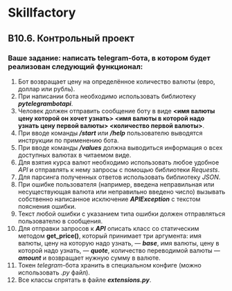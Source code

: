 # Skillfactory
## B10.6. Контрольный проект

### Ваше задание: написать telegram-бота, в котором будет реализован следующий функционал:

1. Бот возвращает цену на определённое количество валюты (евро, доллар или рубль).
2. При написании бота необходимо использовать библиотеку **_pytelegrambotapi_**.
3. Человек должен отправить сообщение боту в виде **<имя валюты цену которой он хочет узнать> <имя валюты в которой надо узнать цену первой валюты> <количество первой валюты>**.
4. При вводе команды **_/start_** или **_/help_** пользователю выводятся инструкции по применению бота.
5. При вводе команды **_/values_** должна выводиться информация о всех доступных валютах в читаемом виде.
6. Для взятия курса валют необходимо использовать любое удобное _API_ и отправлять к нему запросы с помощью библиотеки _Requests_.
7. Для парсинга полученных ответов использовать библиотеку _JSON_.
8. При ошибке пользователя (например, введена неправильная или несуществующая валюта или неправильно введено число) вызывать собственно написанное исключение **_APIException_** с текстом пояснения ошибки.
9. Текст любой ошибки с указанием типа ошибки должен отправляться пользователю в сообщения.
10. Для отправки запросов к **_API_** описать класс со статическим методом **get_price()**, который принимает три аргумента: имя валюты, цену на которую надо узнать, — **_base_**, имя валюты, цену в которой надо узнать, — **_quote_**, количество переводимой валюты — **_amount_** и возвращает нужную сумму в валюте.
11. Токен _telegram_-бота хранить в специальном конфиге (можно использовать _.py_ файл).
12. Все классы спрятать в файле **_extensions.py_**.
